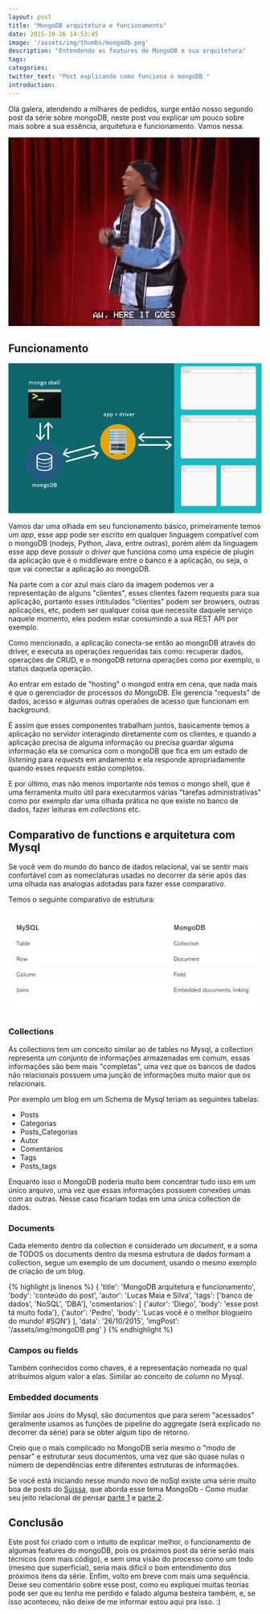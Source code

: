 ```yaml
---
layout: post
title: "MongoDB arquitetura e funcionamento"
date: 2015-10-26 14:53:45
image: '/assets/img/thumbs/mongodb.png'
description: "Entendendo as features do MongoDB e sua arquitetura"
tags:
categories:
twitter_text: "Post explicando como funciona o mongoDB "
introduction:
---
```


Olá galera, atendendo a milhares de pedidos, surge então nosso segundo post da série sobre mongoDB, neste post vou explicar um pouco sobre mais sobre a sua essência, arquitetura e funcionamento. Vamos nessa.

![Vamo nessa](/assets/img/posts/serie-mongo-db/vamonessa.gif)

## Funcionamento

![funcionamento do mongoDB](/assets/img/posts/serie-mongo-db/mongoDBschema.jpg)

Vamos dar uma olhada em seu funcionamento básico, primeiramente temos um *app*, esse app pode ser escrito em qualquer linguagem compatível com o mongoDB (nodejs, Python, Java, entre outras), porém além da linguagem esse app deve possuir o *driver* que funciona como uma espécie de plugin da aplicação que é o middleware entre o banco e a aplicação, ou seja, o que vai conectar a aplicação ao mongoDB.

Na parte com a cor azul mais claro da imagem podemos ver a representação de alguns "clientes", esses clientes fazem requests para sua aplicação, portanto esses intitulados "clientes" podem ser browsers, outras aplicações, etc, podem ser qualquer coisa que necessite daquele serviço naquele momento, eles podem estar consumindo a sua REST API por exemplo.

Como mencionado, a aplicação conecta-se então ao mongoDB através do driver, e executa as operações requeridas tais como: recuperar dados, operações de CRUD, e o mongoDB retorna operações como por exemplo, o status daquela operação.

Ao entrar em estado de "hosting" o mongod entra em cena, que nada mais é que o gerenciador de processos do MongoDB. Ele gerencia "requests" de dados, acesso e algumas outras operaões de acesso que funcionam em background.

É assim que esses componentes trabalham juntos, basicamente temos a aplicação no servidor interagindo diretamente com os clientes, e quando a aplicação precisa de alguma informação ou precisa guardar alguma informação ela  se comunica com o mongoDB que fica em um estado de *listening* para *requests* em andamento e ela responde apropriadamente quando esses *requests* estão completos.

E por último, mas não menos importante nós temos o mongo shell, que é uma ferramenta muito útil para executarmos várias "tarefas administrativas" como por exemplo dar uma olhada prática no que existe no banco de dados, fazer leituras em *collections* etc.

## Comparativo de functions e arquitetura com Mysql

Se você vem do mundo do banco de dados relacional, vai se sentir mais confortável com as nomeclaturas usadas no decorrer da série após das uma olhada nas analogias adotadas para fazer esse comparativo.

Temos o seguinte comparativo de estrutura:

![Comparativo de estrutura](/assets/img/posts/serie-mongo-db/structure.png)

### Collections

As collections tem um conceito similar ao de tables no Mysql, a collection representa um conjunto de informações armazenadas em comum, essas informações são bem mais "completas", uma vez que os bancos de dados não relacionais possuem uma junção de informações muito maior que os relacionais.

Por exemplo um blog em um Schema de Mysql teriam as seguintes tabelas:

* Posts
* Categorias
* Posts_Categorias
* Autor
* Comentários
* Tags
* Posts_tags

Enquanto isso o MongoDB poderia muito bem concentrar tudo isso em um único arquivo, uma vez que essas informações possuem conexões umas com as outras. Nesse caso ficariam todas em uma única collection de dados.

### Documents

Cada elemento dentro da collection é considerado um *document*, e a soma de TODOS os documents dentro da mesma estrutura de dados formam a collection, segue um exemplo de um document, usando o mesmo exemplo de criação de um blog.

{% highlight js linenos %}
{
	'title': 'MongoDB arquitetura e funcionamento',
	'body': 'conteúdo do post',
	'autor': 'Lucas Maia e Silva',
	'tags': ['banco de dados', 'NoSQL', 'DBA'],
	'comentarios': [
		{'autor': 'Diego', 'body': 'esse post tá muito foda'},
		{'autor': 'Pedro', 'body': 'Lucas você é o melhor blogueiro do mundo! #SQN'}
	],
	'data': '26/10/2015',
	'imgPost': '/assets/img/mongoDB.png'
}
{% endhighlight %}

### Campos ou fields

Também conhecidos como chaves, é a representação nomeada no qual atribuímos algum valor a elas. Similar ao conceito de *column* no Mysql.

### Embedded documents

Similar aos Joins do Mysql, são documentos que para serem "acessados" geralmente usamos as funções de pipeline do aggregate (será explicado no decorrer da série) para se obter algum tipo de retorno.

Creio que o mais complicado no MongoDB seria mesmo o "modo de pensar" e estruturar seus documentos, uma vez que são quase nulas o número de dependências entre diferentes estruturas de informações.

Se você está iniciando nesse mundo novo de noSql existe uma série muito boa de posts do [Suissa](https://twitter.com/osuissa), que aborda esse tema MongoDb - Como mudar seu jeito relacional de pensar [parte 1](http://nomadev.com.br/mongodb-como-mudar-seu-jeito-relacional-de-pensar/) e [parte 2](http://nomadev.com.br/mongodb-como-mudar-seu-jeito-relacional-de-pensar-parte-2/).

## Conclusão

Este post foi criado com o intuito de explicar melhor, o funcionamento de algumas features do mongoDB, pois os próximos post da série serão mais técnicos (com mais código), e sem uma visão do processo como um todo (mesmo que superficial), seria mais difícil o bom entendimento dos próximos itens da série. Enfim, volto em breve com mais uma sequência. Deixe seu comentário sobre esse post, como eu expliquei muitas teorias pode ser que eu tenha me perdido e falado alguma besteira também, e, se isso aconteceu, não deixe de me informar estou aqui pra isso. :)